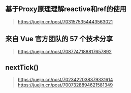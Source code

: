 ## 基于Proxy原理理解reactive和ref的使用

> https://juejin.cn/post/7031575354443563021

## 来自 Vue 官方团队的 57 个技术分享

> https://juejin.cn/post/7087747188817657892

## nextTick()

> https://juejin.cn/post/7023422038379331614
> https://juejin.cn/post/7007328894621581349
